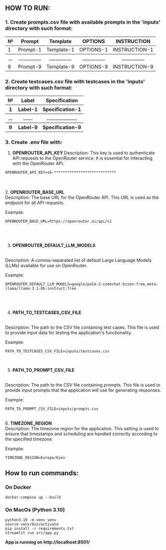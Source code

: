 ## HOW TO RUN:

### 1. Create prompts.csv file with available prompts in the 'inputs' directory with such format:
<table>
  <thead>
    <tr>
      <th>№</th>
      <th>Prompt</th>
      <th>Template</th>
      <th>OPTIONS</th>
      <th>INSTRUCTION</th>
    </tr>
  </thead>
  <tbody>
    <tr>
      <td>1</td>
      <td>Prompt-1</td>
      <td>Template-1</td>
      <td>OPTIONS-1</td>
      <td>INSTRUCTION-1</td>
    </tr>
<tr>
      <th>...</th>
      <th>.................</th>
      <th>.................</th>
      <th>.................</th>
      <th>.................</th>
    </tr>
    <tr>
      <td>9</td>
      <td>Prompt-9</td>
      <td>Template-9</td>
      <td>OPTIONS-9</td>
      <td>INSTRUCTION-9</td>
    </tr>
  </tbody>
</table>

### 2. Create testcases.csv file with testcases in the 'inputs' directory with such format:
<table>
  <thead>
    <tr>
      <th>№</th>
      <th>Label</th>
      <th>Specification</th>
    </tr>
  </thead>
  <tbody>
    <tr>
      <th>1</th>
      <th>Label-1</th>
      <th>Specification-1</th>
    </tr>
    <tr>
      <th>...</th>
      <th>.......</th>
      <th>.......................</th>
    </tr>
    <tr>
      <th>9</th>
      <th>Label-9</th>
      <th>Specification-9</th>
    </tr>
  </tbody>
</table>

### 3. Create .env file with:
1. <b>OPENROUTER_API_KEY</b>
Description: This key is used to authenticate API requests to the OpenRouter service. 
It is essential for interacting with the OpenRouter API.
```
OPENROUTER_API_KEY=sk-****************************
```
<br>
<br>
2. <b>OPENROUTER_BASE_URL</b>
<br>
Description: The base URL for the OpenRouter API. 
This URL is used as the endpoint for all API requests.

Example:
```
OPENROUTER_BASE_URL=https://openrouter.ai/api/v1
```
<br>
<br>

3. <b>OPENROUTER_DEFAULT_LLM_MODELS</b>
<br>
Description: A comma-separated list of default Large Language Models (LLMs) available for use on OpenRouter. 

Example: 
```
OPENROUTER_DEFAULT_LLM_MODELS=google/palm-2-codechat-bison:free,meta-llama/llama-3.1-8b-instruct:free
```

<br>
<br>

4. <b>PATH_TO_TESTCASES_CSV_FILE</b>
<br>
Description: The path to the CSV file containing test cases. This file is used to provide input data for testing the application's functionality.

Example: 
```
PATH_TO_TESTCASES_CSV_FILE=inputs/testcases.csv
```
<br>

5. <b>PATH_TO_PROMPT_CSV_FILE</b>
<br>
Description: The path to the CSV file containing prompts. This file is used to provide input prompts that the application will use for generating responses.

Example:
```
PATH_TO_PROMPT_CSV_FILE=inputs/prompts.csv
```
<br>
6. <b>TIMEZONE_REGION</b>
<br>
Description: The timezone region for the application. This setting is used to ensure that timestamps and scheduling are handled correctly according to the specified timezone.

Example: 
```
TIMEZONE_REGION=Europe/Kiev
```



## How to run commands:

### On Docker
```
docker-compose up --build
```
### On MacOs (Python 3.10)
```
python3.10 -m venv venv
source venv/bin/activate
pip install -r requirements.txt
streamlit run src/app.py
```
**App is running on http://localhost:8501/**
